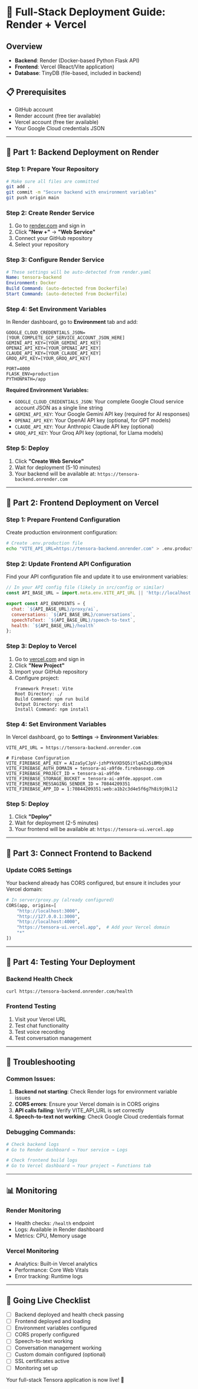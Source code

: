 # 🚀 Full-Stack Deployment Guide: Render + Vercel

## Overview
- **Backend**: Render (Docker-based Python Flask API)
- **Frontend**: Vercel (React/Vite application)
- **Database**: TinyDB (file-based, included in backend)

## 📋 Prerequisites
- GitHub account
- Render account (free tier available)
- Vercel account (free tier available)
- Your Google Cloud credentials JSON

---

## 🔧 Part 1: Backend Deployment on Render

### Step 1: Prepare Your Repository
```bash
# Make sure all files are committed
git add .
git commit -m "Secure backend with environment variables"
git push origin main
```

### Step 2: Create Render Service
1. Go to [render.com](https://render.com) and sign in
2. Click **"New +"** → **"Web Service"**
3. Connect your GitHub repository
4. Select your repository

### Step 3: Configure Render Service
```yaml
# These settings will be auto-detected from render.yaml
Name: tensora-backend
Environment: Docker
Build Command: (auto-detected from Dockerfile)
Start Command: (auto-detected from Dockerfile)
```

### Step 4: Set Environment Variables
In Render dashboard, go to **Environment** tab and add:

```
GOOGLE_CLOUD_CREDENTIALS_JSON=[YOUR_COMPLETE_GCP_SERVICE_ACCOUNT_JSON_HERE]
GEMINI_API_KEY=[YOUR_GEMINI_API_KEY]
OPENAI_API_KEY=[YOUR_OPENAI_API_KEY]
CLAUDE_API_KEY=[YOUR_CLAUDE_API_KEY]
GROQ_API_KEY=[YOUR_GROQ_API_KEY]

PORT=4000
FLASK_ENV=production
PYTHONPATH=/app
```

**Required Environment Variables:**
- `GOOGLE_CLOUD_CREDENTIALS_JSON`: Your complete Google Cloud service account JSON as a single line string
- `GEMINI_API_KEY`: Your Google Gemini API key (required for AI responses)
- `OPENAI_API_KEY`: Your OpenAI API key (optional, for GPT models)
- `CLAUDE_API_KEY`: Your Anthropic Claude API key (optional)
- `GROQ_API_KEY`: Your Groq API key (optional, for Llama models)

### Step 5: Deploy
1. Click **"Create Web Service"**
2. Wait for deployment (5-10 minutes)
3. Your backend will be available at: `https://tensora-backend.onrender.com`

---

## 🎨 Part 2: Frontend Deployment on Vercel

### Step 1: Prepare Frontend Configuration
Create production environment configuration:

```bash
# Create .env.production file
echo "VITE_API_URL=https://tensora-backend.onrender.com" > .env.production
```

### Step 2: Update Frontend API Configuration
Find your API configuration file and update it to use environment variables:

```javascript
// In your API config file (likely in src/config or similar)
const API_BASE_URL = import.meta.env.VITE_API_URL || 'http://localhost:4000';

export const API_ENDPOINTS = {
  chat: `${API_BASE_URL}/proxy/ai`,
  conversations: `${API_BASE_URL}/conversations`,
  speechToText: `${API_BASE_URL}/speech-to-text`,
  health: `${API_BASE_URL}/health`
};
```

### Step 3: Deploy to Vercel
1. Go to [vercel.com](https://vercel.com) and sign in
2. Click **"New Project"**
3. Import your GitHub repository
4. Configure project:
   ```
   Framework Preset: Vite
   Root Directory: ./
   Build Command: npm run build
   Output Directory: dist
   Install Command: npm install
   ```

### Step 4: Set Environment Variables
In Vercel dashboard, go to **Settings** → **Environment Variables**:
```
VITE_API_URL = https://tensora-backend.onrender.com

# Firebase Configuration
VITE_FIREBASE_API_KEY = AIzaSyCJpV-jzhPYkVXD5Q5iYlq4Zx5iBMbjN34
VITE_FIREBASE_AUTH_DOMAIN = tensora-ai-a9fde.firebaseapp.com
VITE_FIREBASE_PROJECT_ID = tensora-ai-a9fde
VITE_FIREBASE_STORAGE_BUCKET = tensora-ai-a9fde.appspot.com
VITE_FIREBASE_MESSAGING_SENDER_ID = 70844209351
VITE_FIREBASE_APP_ID = 1:70844209351:web:a1b2c3d4e5f6g7h8i9j0k1l2
```

### Step 5: Deploy
1. Click **"Deploy"**
2. Wait for deployment (2-5 minutes)
3. Your frontend will be available at: `https://tensora-ui.vercel.app`

---

## 🔗 Part 3: Connect Frontend to Backend

### Update CORS Settings
Your backend already has CORS configured, but ensure it includes your Vercel domain:

```python
# In server/proxy.py (already configured)
CORS(app, origins=[
    "http://localhost:3000", 
    "http://127.0.0.1:3000", 
    "http://localhost:4000", 
    "https://tensora-ui.vercel.app",  # Add your Vercel domain
    "*"
])
```

---

## 🧪 Part 4: Testing Your Deployment

### Backend Health Check
```bash
curl https://tensora-backend.onrender.com/health
```

### Frontend Testing
1. Visit your Vercel URL
2. Test chat functionality
3. Test voice recording
4. Test conversation management

---

## 🔧 Troubleshooting

### Common Issues:

1. **Backend not starting**: Check Render logs for environment variable issues
2. **CORS errors**: Ensure your Vercel domain is in CORS origins
3. **API calls failing**: Verify VITE_API_URL is set correctly
4. **Speech-to-text not working**: Check Google Cloud credentials format

### Debugging Commands:
```bash
# Check backend logs
# Go to Render dashboard → Your service → Logs

# Check frontend build logs  
# Go to Vercel dashboard → Your project → Functions tab
```

---

## 📊 Monitoring

### Render Monitoring
- Health checks: `/health` endpoint
- Logs: Available in Render dashboard
- Metrics: CPU, Memory usage

### Vercel Monitoring
- Analytics: Built-in Vercel analytics
- Performance: Core Web Vitals
- Error tracking: Runtime logs

---

## 🚀 Going Live Checklist

- [ ] Backend deployed and health check passing
- [ ] Frontend deployed and loading
- [ ] Environment variables configured
- [ ] CORS properly configured
- [ ] Speech-to-text working
- [ ] Conversation management working
- [ ] Custom domain configured (optional)
- [ ] SSL certificates active
- [ ] Monitoring set up

Your full-stack Tensora application is now live! 🎉
